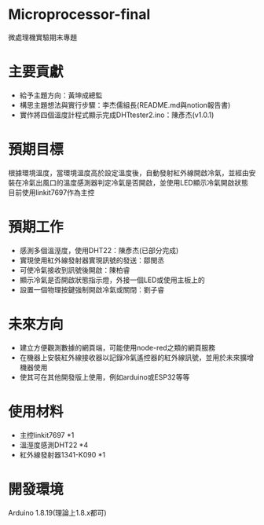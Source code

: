 # Microprocessor-final
 微處理機實驗期末專題   

# 主要貢獻
 - 給予主題方向：黃坤成總監
 - 構思主題想法與實行步驟：李杰儒組長(README.md與notion報告書)
 - 實作將四個溫度計程式顯示完成DHTtester2.ino：陳彥杰(v1.0.1)

# 預期目標
 根據環境溫度，當環境溫度高於設定溫度後，自動發射紅外線開啟冷氣，並經由安裝在冷氣出風口的溫度感測器判定冷氣是否開啟，並使用LED顯示冷氣開啟狀態  
 目前使用linkit7697作為主控

# 預期工作
 - 感測多個溫溼度，使用DHT22：陳彥杰(已部分完成)
 - 實現使用紅外線發射器實現訊號的發送：鄒閔丞
 - 可使冷氣接收到訊號後開啟：陳柏睿
 - 顯示冷氣是否開啟狀態指示燈，外接一個LED或使用主板上的
 - 設置一個物理按鍵強制開啟冷氣或關閉：劉子睿

# 未來方向
 - 建立方便觀測數據的網頁端，可能使用node-red之類的網頁服務
 - 在機器上安裝紅外線接收器以記錄冷氣遙控器的紅外線訊號，並用於未來擴增機器使用
 - 使其可在其他開發版上使用，例如arduino或ESP32等等

# 使用材料
 - 主控linkit7697 *1
 - 溫溼度感測DHT22 *4
 - 紅外線發射器1341-K090 *1

# 開發環境
 Arduino 1.8.19(理論上1.8.x都可)
